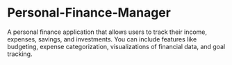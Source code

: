 # Personal-Finance-Manager
 A personal finance application that allows users to track their income, expenses, savings, and investments. You can include features like budgeting, expense categorization, visualizations of financial data, and goal tracking.
